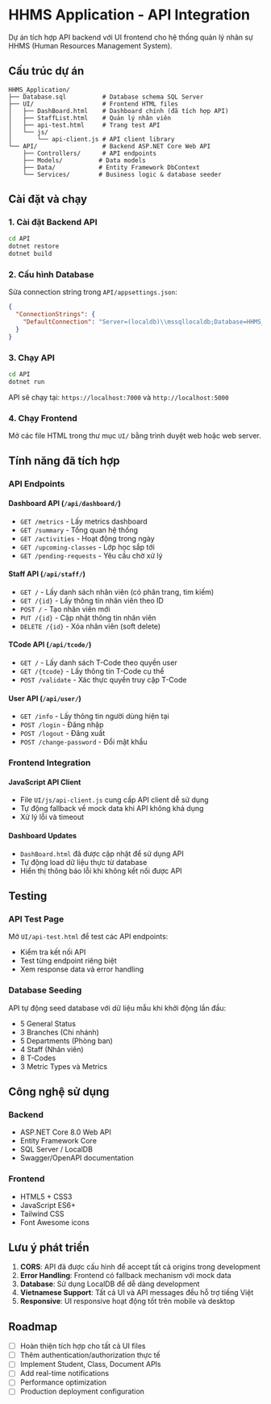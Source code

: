 # HHMS Application - API Integration

Dự án tích hợp API backend với UI frontend cho hệ thống quản lý nhân sự HHMS (Human Resources Management System).

## Cấu trúc dự án

```
HHMS_Application/
├── Database.sql          # Database schema SQL Server
├── UI/                   # Frontend HTML files
│   ├── DashBoard.html    # Dashboard chính (đã tích hợp API)
│   ├── StaffList.html    # Quản lý nhân viên
│   ├── api-test.html     # Trang test API
│   └── js/
│       └── api-client.js # API client library
└── API/                  # Backend ASP.NET Core Web API
    ├── Controllers/      # API endpoints
    ├── Models/          # Data models
    ├── Data/            # Entity Framework DbContext
    └── Services/        # Business logic & database seeder
```

## Cài đặt và chạy

### 1. Cài đặt Backend API

```bash
cd API
dotnet restore
dotnet build
```

### 2. Cấu hình Database

Sửa connection string trong `API/appsettings.json`:

```json
{
  "ConnectionStrings": {
    "DefaultConnection": "Server=(localdb)\\mssqllocaldb;Database=HHMS_NgoaiNgu68;Trusted_Connection=true;TrustServerCertificate=true;"
  }
}
```

### 3. Chạy API

```bash
cd API
dotnet run
```

API sẽ chạy tại: `https://localhost:7000` và `http://localhost:5000`

### 4. Chạy Frontend

Mở các file HTML trong thư mục `UI/` bằng trình duyệt web hoặc web server.

## Tính năng đã tích hợp

### API Endpoints

#### Dashboard API (`/api/dashboard/`)
- `GET /metrics` - Lấy metrics dashboard
- `GET /summary` - Tổng quan hệ thống
- `GET /activities` - Hoạt động trong ngày
- `GET /upcoming-classes` - Lớp học sắp tới
- `GET /pending-requests` - Yêu cầu chờ xử lý

#### Staff API (`/api/staff/`)
- `GET /` - Lấy danh sách nhân viên (có phân trang, tìm kiếm)
- `GET /{id}` - Lấy thông tin nhân viên theo ID
- `POST /` - Tạo nhân viên mới
- `PUT /{id}` - Cập nhật thông tin nhân viên
- `DELETE /{id}` - Xóa nhân viên (soft delete)

#### TCode API (`/api/tcode/`)
- `GET /` - Lấy danh sách T-Code theo quyền user
- `GET /{tcode}` - Lấy thông tin T-Code cụ thể
- `POST /validate` - Xác thực quyền truy cập T-Code

#### User API (`/api/user/`)
- `GET /info` - Lấy thông tin người dùng hiện tại
- `POST /login` - Đăng nhập
- `POST /logout` - Đăng xuất
- `POST /change-password` - Đổi mật khẩu

### Frontend Integration

#### JavaScript API Client
- File `UI/js/api-client.js` cung cấp API client dễ sử dụng
- Tự động fallback về mock data khi API không khả dụng
- Xử lý lỗi và timeout

#### Dashboard Updates
- `DashBoard.html` đã được cập nhật để sử dụng API
- Tự động load dữ liệu thực từ database
- Hiển thị thông báo lỗi khi không kết nối được API

## Testing

### API Test Page
Mở `UI/api-test.html` để test các API endpoints:
- Kiểm tra kết nối API
- Test từng endpoint riêng biệt
- Xem response data và error handling

### Database Seeding
API tự động seed database với dữ liệu mẫu khi khởi động lần đầu:
- 5 General Status
- 3 Branches (Chi nhánh)
- 5 Departments (Phòng ban)
- 4 Staff (Nhân viên)
- 8 T-Codes
- 3 Metric Types và Metrics

## Công nghệ sử dụng

### Backend
- ASP.NET Core 8.0 Web API
- Entity Framework Core
- SQL Server / LocalDB
- Swagger/OpenAPI documentation

### Frontend
- HTML5 + CSS3
- JavaScript ES6+
- Tailwind CSS
- Font Awesome icons

## Lưu ý phát triển

1. **CORS**: API đã được cấu hình để accept tất cả origins trong development
2. **Error Handling**: Frontend có fallback mechanism với mock data
3. **Database**: Sử dụng LocalDB để dễ dàng development
4. **Vietnamese Support**: Tất cả UI và API messages đều hỗ trợ tiếng Việt
5. **Responsive**: UI responsive hoạt động tốt trên mobile và desktop

## Roadmap

- [ ] Hoàn thiện tích hợp cho tất cả UI files
- [ ] Thêm authentication/authorization thực tế
- [ ] Implement Student, Class, Document APIs
- [ ] Add real-time notifications
- [ ] Performance optimization
- [ ] Production deployment configuration